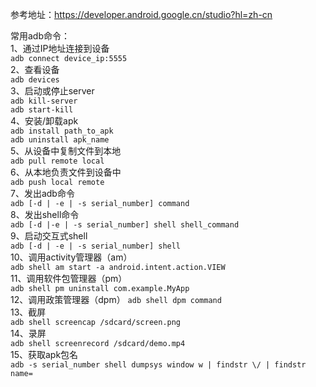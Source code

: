 参考地址：https://developer.android.google.cn/studio?hl=zh-cn

常用adb命令：  
1、通过IP地址连接到设备  
`adb connect device_ip:5555`  
2、查看设备  
`adb devices`  
3、启动或停止server  
`adb kill-server`  
`adb start-kill`  
4、安装/卸载apk  
`adb install path_to_apk`  
`adb uninstall apk_name`  
5、从设备中复制文件到本地  
`adb pull remote local`  
6、从本地负责文件到设备中  
`adb push local remote`  
7、发出adb命令  
`adb [-d | -e | -s serial_number] command`  
8、发出shell命令  
`adb [-d |-e | -s serial_number] shell shell_command`  
9、启动交互式shell  
`adb [-d | -e | -s serial_number] shell`  
10、调用activity管理器（am）  
`adb shell am start -a android.intent.action.VIEW`  
11、调用软件包管理器（pm）  
`adb shell pm uninstall com.example.MyApp`  
12、调用政策管理器（dpm） 
`adb shell dpm command`  
13、截屏  
`adb shell screencap /sdcard/screen.png`  
14、录屏  
`adb shell screenrecord /sdcard/demo.mp4`  
15、获取apk包名  
`adb -s serial_number shell dumpsys window w | findstr \/ | findstr name=`  
